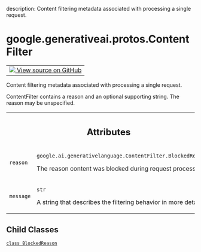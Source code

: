 description: Content filtering metadata associated with processing a single request.

<div itemscope itemtype="http://developers.google.com/ReferenceObject">
<meta itemprop="name" content="google.generativeai.protos.ContentFilter" />
<meta itemprop="path" content="Stable" />
<meta itemprop="property" content="BlockedReason"/>
</div>

# google.generativeai.protos.ContentFilter

<!-- Insert buttons and diff -->

<table class="tfo-notebook-buttons tfo-api nocontent">
<td>
  <a target="_blank" href="https://github.com/googleapis/google-cloud-python/tree/main/packages/google-ai-generativelanguage/google/ai/generativelanguage_v1beta/types/safety.py#L85-L130">
    <img src="https://www.tensorflow.org/images/GitHub-Mark-32px.png" />
    View source on GitHub
  </a>
</td>
</table>



Content filtering metadata associated with processing a single request.

<!-- Placeholder for "Used in" -->
ContentFilter contains a reason and an optional supporting
string. The reason may be unspecified.





<!-- Tabular view -->
 <table class="responsive fixed orange">
<colgroup><col width="214px"><col></colgroup>
<tr><th colspan="2"><h2 class="add-link">Attributes</h2></th></tr>

<tr>
<td>

`reason`<a id="reason"></a>

</td>
<td>

`google.ai.generativelanguage.ContentFilter.BlockedReason`

The reason content was blocked during request
processing.

</td>
</tr><tr>
<td>

`message`<a id="message"></a>

</td>
<td>

`str`

A string that describes the filtering
behavior in more detail.


</td>
</tr>
</table>



## Child Classes
[`class BlockedReason`](../../../google/generativeai/types/BlockedReason.md)

